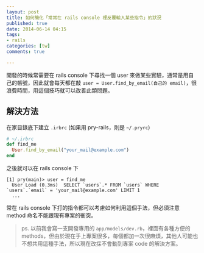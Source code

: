```yaml
---
layout: post
title: 如何簡化「常常在 rails console 裡反覆輸入某些指令」的狀況
published: true
date: 2014-06-14 04:15
tags:
- rails
categories: [tw]
comments: true

---
```

開發的時候常需要在 rails console 下尋找一個 user 來做某些實驗，通常是用自己的帳號，因此就會每天都在敲 `user = User.find_by_email(自己的 email)`，很浪費時間，用這個技巧就可以改善此類問題。

## 解決方法

在家目錄底下建立 `.irbrc` (如果用 pry-rails，則是 `~/.pryrc`)

``` ruby
# ~/.irbrc
def find_me
  User.find_by_email("your_mail@example.com")
end
```

之後就可以在 rails console 下

```
[1] pry(main)> user = find_me
  User Load (0.3ms)  SELECT `users`.* FROM `users` WHERE `users`.`email` = 'your_mail@example.com' LIMIT 1
  ...
```

常在 rails console 下打的指令都可以考慮如何利用這個手法，但必須注意 method 命名不能跟現有專案的衝突。

> ps. 以前我會寫一支開發專用的 `app/models/dev.rb`，裡面有各種方便的 methods，但由於現在手上專案很多，每個都加一次很麻煩，其他人可能也不想共用這種手法，所以現在改採不會動到專案 code 的解決方案。

